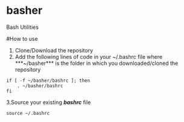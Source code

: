 # basher
Bash Utilities


#How to use
1. Clone/Download the repository
2. Add the following lines of code in your ~/.bashrc file 
where ***~/basher*** is the folder in which you downloaded/cloned the repository

```
if [ -f ~/basher/bashrc ]; then
    . ~/basher/bashrc
fi
```
 3.Source your existing ***bashrc*** file 
```
source ~/.bashrc
```

